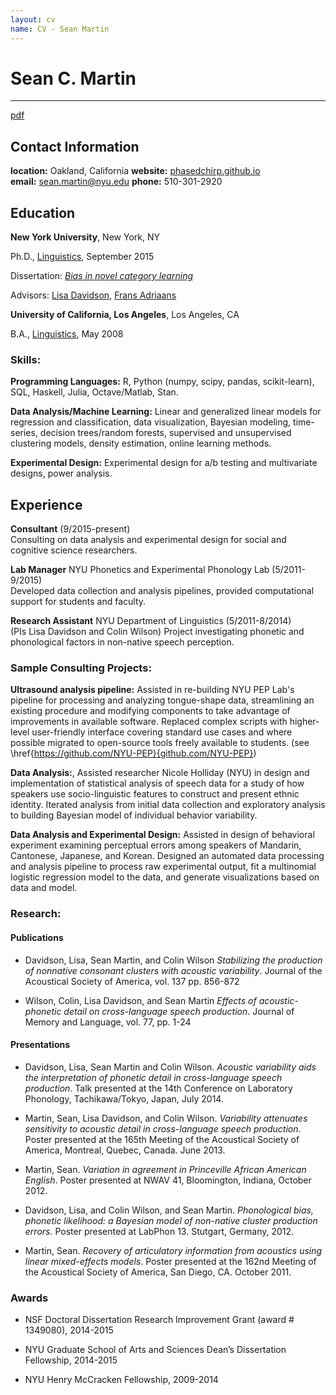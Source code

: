 ```yaml
---
layout: cv
name: CV - Sean Martin
---
```


# Sean C. Martin

-----------------------------------------
[pdf](https://phasedchirp.github.io/miscFiles/martin_resume.pdf) 

## Contact Information

**location:** Oakland, California
**website:** [phasedchirp.github.io](https://phasedchirp.github.io)  
**email:** sean.martin@nyu.edu
**phone:** 510-301-2920  


## Education

**New York University**, New York, NY

Ph.D., [Linguistics](http://linguistics.as.nyu.edu/), September 2015

Dissertation: [*Bias in novel category learning*](https://dl.dropboxusercontent.com/u/24464501/Martin_diss_DRAFT.pdf)

Advisors: [Lisa Davidson](https://wp.nyu.edu/lisa_davidson/), [Frans Adriaans](https://files.nyu.edu/fa46/public/)

**University of California, Los Angeles**, Los Angeles, CA

B.A., [Linguistics](http://www.linguistics.ucla.edu/), May 2008


### Skills:

**Programming Languages:** R, Python (numpy, scipy, pandas, scikit-learn), SQL, Haskell, Julia, Octave/Matlab, Stan.

**Data Analysis/Machine Learning:** Linear and generalized linear models for regression and classification, data visualization, Bayesian modeling, time-series, decision trees/random forests, supervised and unsupervised clustering models, density estimation, online learning methods.

**Experimental Design:** Experimental design for a/b testing and multivariate designs, power analysis.



## Experience

**Consultant** (9/2015-present)  
Consulting on data analysis and experimental design for social and cognitive science researchers.

**Lab Manager** NYU Phonetics and Experimental Phonology Lab (5/2011-9/2015)  
Developed data collection and analysis pipelines, provided computational support for students and faculty.

**Research Assistant** NYU Department of Linguistics (5/2011-8/2014)  
(PIs Lisa Davidson and Colin Wilson) Project investigating phonetic and phonological factors in non-native speech perception.





### Sample Consulting Projects:

**Ultrasound analysis pipeline:** Assisted in re-building NYU PEP Lab's pipeline for processing and analyzing tongue-shape data, streamlining an existing procedure and modifying components to take advantage of improvements in available software. Replaced complex scripts with higher-level user-friendly interface covering standard use cases and where possible migrated to open-source tools freely available to students. (see \href{https://github.com/NYU-PEP}{github.com/NYU-PEP})

**Data Analysis:**, Assisted researcher Nicole Holliday (NYU) in design and implementation of statistical analysis of speech data for a study of how speakers use socio-linguistic features to construct and present ethnic identity. Iterated analysis from initial data collection and exploratory analysis to building Bayesian model of individual behavior variability.

**Data Analysis and Experimental Design:** Assisted in design of behavioral experiment examining perceptual errors among speakers of Mandarin, Cantonese, Japanese, and Korean. Designed an automated data processing and analysis pipeline to process raw experimental output, fit a multinomial logistic regression model to the data, and generate visualizations based on data and model.

### Research:

#### Publications

- Davidson, Lisa, Sean Martin, and Colin Wilson *Stabilizing the
production of nonnative consonant clusters with acoustic variability*.
Journal of the Acoustical Society of America, vol. 137 pp. 856-872

- Wilson, Colin, Lisa Davidson, and Sean Martin *Effects of
acoustic-phonetic detail on cross-language speech production*.
Journal of Memory and Language, vol. 77, pp. 1-24

#### Presentations

- Davidson, Lisa, Sean Martin and Colin Wilson. *Acoustic variability aids
  the interpretation of phonetic detail in cross-language speech
  production*.
  Talk presented at the 14th Conference on Laboratory Phonology,
  Tachikawa/Tokyo, Japan, July 2014.

- Martin, Sean, Lisa Davidson, and Colin Wilson. *Variability attenuates
  sensitivity to acoustic detail in cross-language speech production*.
  Poster presented at the 165th Meeting of the Acoustical Society of
  America, Montreal, Quebec, Canada. June 2013.

- Martin, Sean. *Variation in agreement in Princeville African American
  English*.
  Poster presented at NWAV 41, Bloomington, Indiana, October 2012.

- Davidson, Lisa, and Colin Wilson, and Sean Martin. *Phonological bias,
  phonetic likelihood: a Bayesian model of non-native cluster production
  errors*.
  Poster presented at LabPhon 13. Stutgart, Germany, 2012.

- Martin, Sean. *Recovery of articulatory information from acoustics using
  linear mixed-effects models*.
  Poster presented at the 162nd Meeting of the Acoustical Society of
  America, San Diego, CA. October 2011.

### Awards

-   NSF Doctoral Dissertation Research Improvement Grant (award \#
    1349080), 2014-2015

-   NYU Graduate School of Arts and Sciences Dean’s Dissertation
    Fellowship, 2014-2015

-   NYU Henry McCracken Fellowship, 2009-2014

